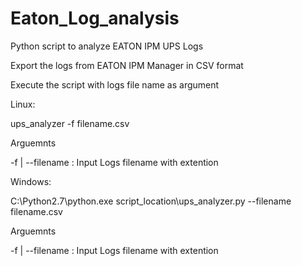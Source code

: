 # Eaton_Log_analysis
Python script to analyze EATON IPM UPS Logs


Export the logs from EATON IPM Manager in CSV format

Execute the script with logs file name as argument

Linux:

ups_analyzer -f filename.csv  

Arguemnts 

-f | --filename : Input Logs filename with extention

Windows:

C:\Python2.7\python.exe script_location\ups_analyzer.py --filename filename.csv

Arguemnts 

-f | --filename : Input Logs filename with extention
